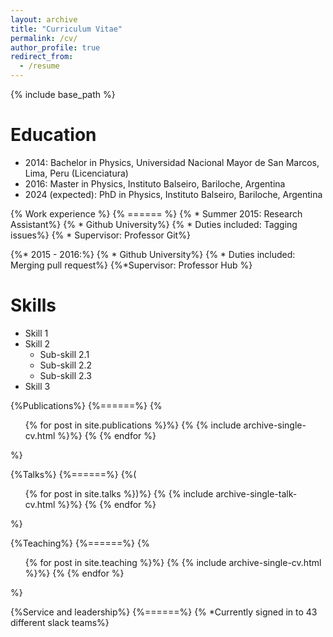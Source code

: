 ```yaml
---
layout: archive
title: "Curriculum Vitae"
permalink: /cv/
author_profile: true
redirect_from:
  - /resume
---
```


{% include base_path %}

Education
======
* 2014: Bachelor in Physics, Universidad Nacional Mayor de San Marcos, Lima, Peru (Licenciatura)
* 2016: Master in Physics, Instituto Balseiro, Bariloche, Argentina
* 2024 (expected): PhD in Physics, Instituto Balseiro, Bariloche, Argentina

{% Work experience %}
 {% ====== %}
 {% * Summer 2015: Research Assistant%}
 {% * Github University%}
 {% * Duties included: Tagging issues%}
 {% * Supervisor: Professor Git%}

 {%* 2015 - 2016:%}
 {% * Github University%}
 {% * Duties included: Merging pull request%}
 {%*Supervisor: Professor Hub %}
  
Skills
======
* Skill 1
* Skill 2
  * Sub-skill 2.1
  * Sub-skill 2.2
  * Sub-skill 2.3
* Skill 3

{%Publications%}
{%======%}
{%  <ul>{% for post in site.publications %}%}
{%    {% include archive-single-cv.html %}%}
{%  {% endfor %}</ul>%}
  
{%Talks%}
{%======%}
{%(<ul>{% for post in site.talks %})%}
{%    {% include archive-single-talk-cv.html %}%}
{%  {% endfor %}</ul>%}
  
{%Teaching%}
{%======%}
{% <ul>{% for post in site.teaching %}%}
{%  {% include archive-single-cv.html %}%}
{%  {% endfor %}</ul>%}
  
{%Service and leadership%}
{%======%}
{%  *Currently signed in to 43 different slack teams%}
